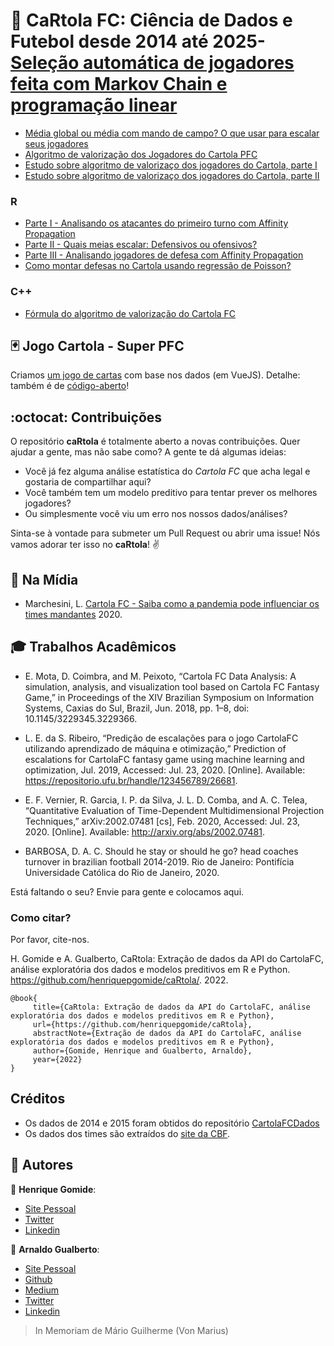 # 🎩 CaRtola FC: Ciência de Dados e Futebol desde 2014 até 2025- [Seleção automática de jogadores feita com Markov Chain e programação linear][tutorial-py-2]
- [Média global ou média com mando de campo? O que usar para escalar seus jogadores][tutorial-py-3]
- [Algoritmo de valorização dos Jogadores do Cartola PFC][tutorial-py-4]
- [Estudo sobre algoritmo de valorizaço dos jogadores do Cartola, parte I][tutorial-py-5]
- [Estudo sobre algoritmo de valorizaço dos jogadores do Cartola, parte II][tutorial-py-6]

### R

- [Parte I - Analisando os atacantes do primeiro turno com Affinity Propagation][tutorial-r-1]
- [Parte II - Quais meias escalar: Defensivos ou ofensivos?][tutorial-r-2]
- [Parte III - Analisando jogadores de defesa com Affinity Propagation][tutorial-r-3]
- [Como montar defesas no Cartola usando regressão de Poisson?][tutorial-r-4]

### C++

- [Fórmula do algoritmo de valorização do Cartola FC][tutorial-cpp-1]

## 🃏 Jogo Cartola - Super PFC

Criamos [um jogo de cartas][supertrunfo-site] com base nos dados (em VueJS). Detalhe: também é de [código-aberto][supertrunfo-repo]!

## :octocat: Contribuições

O repositório __caRtola__ é totalmente aberto a novas contribuições. Quer ajudar a gente, mas não sabe como? A gente te dá algumas ideias:

- Você já fez alguma análise estatística do *Cartola FC* que acha legal e gostaria de compartilhar aqui?
- Você também tem um modelo preditivo para tentar prever os melhores jogadores?
- Ou simplesmente você viu um erro nos nossos dados/análises?

Sinta-se à vontade para submeter um Pull Request ou abrir uma issue! Nós vamos adorar ter isso no __caRtola__! ✌️

## 📰 Na Mídia

- Marchesini, L. [Cartola FC - Saiba como a pandemia pode influenciar os times mandantes][metropoles] 2020.

## 🎓 Trabalhos Acadêmicos

- E. Mota, D. Coimbra, and M. Peixoto, “Cartola FC Data Analysis: A simulation, analysis, and visualization tool based on Cartola FC Fantasy Game,” in Proceedings of the XIV Brazilian Symposium on Information Systems, Caxias do Sul, Brazil, Jun. 2018, pp. 1–8, doi: 10.1145/3229345.3229366.

- L. E. da S. Ribeiro, “Predição de escalações para o jogo CartolaFC utilizando aprendizado de máquina e otimização,” Prediction of escalations for CartolaFC fantasy game using machine learning and optimization, Jul. 2019, Accessed: Jul. 23, 2020. [Online]. Available: <https://repositorio.ufu.br/handle/123456789/26681>.

- E. F. Vernier, R. Garcia, I. P. da Silva, J. L. D. Comba, and A. C. Telea, “Quantitative Evaluation of Time-Dependent Multidimensional Projection Techniques,” arXiv:2002.07481 [cs], Feb. 2020, Accessed: Jul. 23, 2020. [Online]. Available: <http://arxiv.org/abs/2002.07481>.

- BARBOSA, D. A. C. Should he stay or should he go? head coaches turnover in brazilian football 2014-2019. Rio de Janeiro: Pontifícia Universidade Católica do Rio de Janeiro, 2020.

Está faltando o seu? Envie para gente e colocamos aqui.

### Como citar?

Por favor, cite-nos.

H. Gomide e A. Gualberto, CaRtola: Extração de dados da API do CartolaFC, análise exploratória dos dados e modelos preditivos em R e Python. <https://github.com/henriquepgomide/caRtola/>. 2022.

```{latex}
@book{
     title={CaRtola: Extração de dados da API do CartolaFC, análise exploratória dos dados e modelos preditivos em R e Python}, 
     url={https://github.com/henriquepgomide/caRtola}, 
     abstractNote={Extração de dados da API do CartolaFC, análise exploratória dos dados e modelos preditivos em R e Python}, 
     author={Gomide, Henrique and Gualberto, Arnaldo}, 
     year={2022}
}
```

## Créditos

- Os dados de 2014 e 2015 foram obtidos do repositório [CartolaFCDados](https://github.com/thevtm/CartolaFCDados)
- Os dados dos times são extraídos do [site da CBF](https://www.cbf.com.br/competicoes/brasileiro-serie-a#.WiqMZbbOpTY).

## 👥 Autores

👤 __Henrique Gomide__:

- [Site Pessoal](http://henriquepgomide.github.io)
- [Twitter](https://twitter.com/hpgomide)
- [Linkedin](https://www.linkedin.com/in/hpgomide/)

👤 __Arnaldo Gualberto__:

- [Site Pessoal](http://arnaldogualberto.com)
- [Github](https://github.com/arnaldog12)
- [Medium](https://medium.com/@arnaldog12)
- [Twitter](https://twitter.com/arnaldog12_)
- [Linkedin](https://www.linkedin.com/in/arnaldo-gualberto/)

> In Memoriam de Mário Guilherme (Von Marius)

[discord]: https://discord.gg/YVAzA2unMB
[folder_data]: data/01_raw/
[metropoles]: https://www.metropoles.com/esportes/cartola-fc-saiba-como-a-pandemia-pode-influenciar-os-times-mandantes
[supertrunfo-site]: https://henriquepgomide.github.io/cartola-supertrunfo/
[supertrunfo-repo]: https://github.com/henriquepgomide/cartola-supertrunfo
[tutorial-py-1]: https://github.com/henriquepgomide/caRtola/tree/master/notebooks/colabs/caRtola_como_ler_repositório_do_github_com_BeautifulSoup_e_Pandas.ipynb
[tutorial-py-2]: https://github.com/henriquepgomide/caRtola/tree/master/notebooks/markov-chain-lpp.ipynb
[tutorial-py-3]: https://github.com/henriquepgomide/caRtola/tree/master/notebooks/colabs/caRtola_media_media_movel_media_casa_ou_fora_o_que_usar.ipynb
[tutorial-py-4]: https://github.com/henriquepgomide/caRtola/tree/master/notebooks/desafio_valorizacao/Desafio%20da%20Valorização.ipynb
[tutorial-py-5]: https://github.com/henriquepgomide/caRtola/blob/master/notebooks/desafio_valorizacao/Descobrindo%20o%20algoritmo%20de%20valoriza%C3%A7%C3%A3o%20do%20Cartola%20FC%20-%20Parte%20I.ipynb
[tutorial-py-6]: https://github.com/henriquepgomide/caRtola/blob/master/notebooks/desafio_valorizacao/Descobrindo%20o%20algoritmo%20de%20valoriza%C3%A7%C3%A3o%20do%20Cartola%20FC%20-%20Parte%20I.ipynb
[tutorial-r-1]: https://medium.com/@hpgomide/cartola-pfc-analisando-os-atacantes-do-primeiro-turno-com-affinity-propagation-89df6304b4e4
[tutorial-r-2]: https://medium.com/@hpgomide/cartola-pfc-quais-meias-escalar-no-cartola-ofensivos-ou-defensivos-abe8d7db121d
[tutorial-r-3]: https://medium.com/@hpgomide/cartola-pfc-analisando-jogadores-de-defesa-com-affinity-propagation-parte-iii-4b3c35df2c0c
[tutorial-r-4]: https://medium.com/@hpgomide/como-montamos-defesas-no-cartolafc-com-estatística-e-modelagem-de-dados-6f5d58ac1034
[tutorial-cpp-1]: https://medium.com/cartolaanalitico/a-f%C3%B3rmula-de-valoriza%C3%A7%C3%A3o-8064b82b0f0
